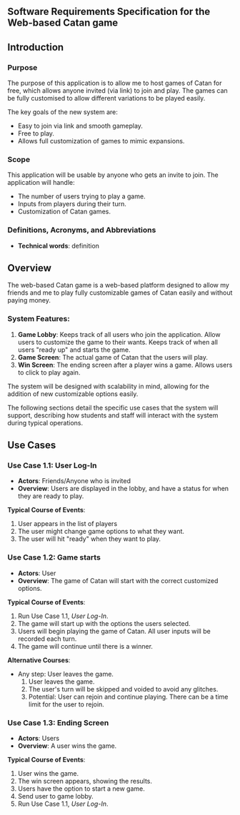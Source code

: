 ## Software Requirements Specification for the Web-based Catan game

## Introduction

### Purpose
The purpose of this application is to allow me to host games of Catan for free, which allows anyone invited (via link) to join and play. The games can be fully customised to allow different variations to be played easily. 

The key goals of the new system are:
- Easy to join via link and smooth gameplay.
- Free to play.
- Allows full customization of games to mimic expansions.

### Scope
This application will be usable by anyone who gets an invite to join. The application will handle:
- The number of users trying to play a game.
- Inputs from players during their turn.
- Customization of Catan games.

### Definitions, Acronyms, and Abbreviations
- **Technical words**: definition

## Overview
The web-based Catan game is a web-based platform designed to allow my friends and me to play fully customizable games of Catan easily and without paying money.

### System Features:
1. **Game Lobby**: Keeps track of all users who join the application. Allow users to customize the game to their wants. Keeps track of when all users "ready up" and starts the game.
2. **Game Screen**: The actual game of Catan that the users will play. 
3. **Win Screen**: The ending screen after a player wins a game. Allows users to click to play again.

The system will be designed with scalability in mind, allowing for the addition of new customizable options easily.

The following sections detail the specific use cases that the system will support, describing how students and staff will interact with the system during typical operations.

## Use Cases

### Use Case 1.1: User Log-In
- **Actors**: Friends/Anyone who is invited
- **Overview**: Users are displayed in the lobby, and have a status for when they are ready to play.

**Typical Course of Events**:
1. User appears in the list of players
2. The user might change game options to what they want.
3. The user will hit "ready" when they want to play.

### Use Case 1.2: Game starts
- **Actors**: User
- **Overview**: The game of Catan will start with the correct customized options.

**Typical Course of Events**:
1. Run Use Case 1.1, *User Log-In*.
2. The game will start up with the options the users selected.
3. Users will begin playing the game of Catan. All user inputs will be recorded each turn.
4. The game will continue until there is a winner.

**Alternative Courses**:
- Any step: User leaves the game.
  1. User leaves the game.
  2. The user's turn will be skipped and voided to avoid any glitches.
  3. Potential: User can rejoin and continue playing. There can be a time limit for the user to rejoin.

### Use Case 1.3: Ending Screen
- **Actors**: Users
- **Overview**: A user wins the game.

**Typical Course of Events**:
1. User wins the game.
2. The win screen appears, showing the results.
3. Users have the option to start a new game.
4. Send user to game lobby.
5. Run Use Case 1.1, *User Log-In*.
